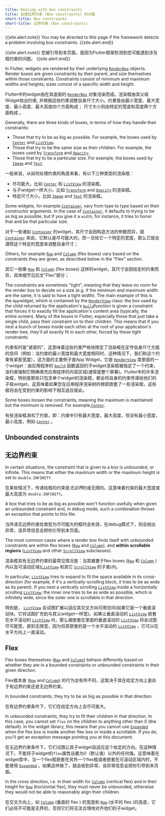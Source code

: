 ```yaml
---
title: Dealing with box constraints
title: 处理边界约束 (Box constraints) 的问题
short-title: Box constraints
short-title: 边界约束 (Box constraints)
---
```


{{site.alert.note}} You may be directed to this page if the framework detects a problem involving box constraints. {{site.alert.end}}

{{site.alert.note}} 您被引导到本页面，是因为Flutter框架检测到您可能遇到涉及框约束的问题。 {{site.alert.end}}

In Flutter, widgets are rendered by their underlying [`RenderBox`](https://github.com/cfug/flutter.cn/blob/master/src/docs/development/ui/layout/%7B%7Bsite.api%7D%7D/flutter/rendering/RenderBox-class.html) objects. Render boxes are given constraints by their parent, and size themselves within those constraints. Constraints consist of minimum and maximum widths and heights; sizes consist of a specific width and height.

Flutter中的widget由在其底层的 [`RenderBox`](https://github.com/cfug/flutter.cn/blob/master/src/docs/development/ui/layout/%7B%7Bsite.api%7D%7D/flutter/rendering/RenderBox-class.html) 对象渲染而成。渲染框由其父级Widget给出约束, 并根据这些约束调整自身尺寸大小。约束是由最小宽度、最大宽度、最小高度、最大高度四个方面构成； 尺寸大小则由特定的宽度和高度两个方面构成 。

Generally, there are three kinds of boxes, in terms of how they handle their constraints:

- Those that try to be as big as possible. For example, the boxes used by [`Center`](https://github.com/cfug/flutter.cn/blob/master/src/docs/development/ui/layout/%7B%7Bsite.api%7D%7D/flutter/widgets/Center-class.html) and [`ListView`](https://github.com/cfug/flutter.cn/blob/master/src/docs/development/ui/layout/%7B%7Bsite.api%7D%7D/flutter/widgets/ListView-class.html).
- Those that try to be the same size as their children. For example, the boxes used by [`Transform`](https://github.com/cfug/flutter.cn/blob/master/src/docs/development/ui/layout/%7B%7Bsite.api%7D%7D/flutter/widgets/Transform-class.html) and [`Opacity`](https://github.com/cfug/flutter.cn/blob/master/src/docs/development/ui/layout/%7B%7Bsite.api%7D%7D/flutter/widgets/Opacity-class.html).
- Those that try to be a particular size. For example, the boxes used by [`Image`](https://github.com/cfug/flutter.cn/blob/master/src/docs/development/ui/layout/%7B%7Bsite.api%7D%7D/flutter/dart-ui/Image-class.html) and [`Text`](https://github.com/cfug/flutter.cn/blob/master/src/docs/development/ui/layout/%7B%7Bsite.api%7D%7D/flutter/widgets/Text-class.html).

一般来说，从如何处理约束的角度来看，有以下三种类型的渲染框：

- 尽可能大。比如 [`Center`](https://github.com/cfug/flutter.cn/blob/master/src/docs/development/ui/layout/%7B%7Bsite.api%7D%7D/flutter/widgets/Center-class.html) 和 [`ListView`](https://github.com/cfug/flutter.cn/blob/master/src/docs/development/ui/layout/%7B%7Bsite.api%7D%7D/flutter/widgets/ListView-class.html) 的渲染框。
- 与子widget一样大小。比如 [`Transform`](https://github.com/cfug/flutter.cn/blob/master/src/docs/development/ui/layout/%7B%7Bsite.api%7D%7D/flutter/widgets/Transform-class.html) and [`Opacity`](https://github.com/cfug/flutter.cn/blob/master/src/docs/development/ui/layout/%7B%7Bsite.api%7D%7D/flutter/widgets/Opacity-class.html) 的渲染框。
- 特定尺寸大小。比如 [`Image`](https://github.com/cfug/flutter.cn/blob/master/src/docs/development/ui/layout/%7B%7Bsite.api%7D%7D/flutter/dart-ui/Image-class.html) and [`Text`](https://github.com/cfug/flutter.cn/blob/master/src/docs/development/ui/layout/%7B%7Bsite.api%7D%7D/flutter/widgets/Text-class.html) 的渲染框。

Some widgets, for example [`Container`](https://github.com/cfug/flutter.cn/blob/master/src/docs/development/ui/layout/%7B%7Bsite.api%7D%7D/flutter/widgets/Container-class.html), vary from type to type based on their constructor arguments. In the case of [`Container`](https://github.com/cfug/flutter.cn/blob/master/src/docs/development/ui/layout/%7B%7Bsite.api%7D%7D/flutter/widgets/Container-class.html), it defaults to trying to be as big as possible, but if you give it a `width`, for instance, it tries to honor that and be that particular size.

对于一些诸如 [`Container`](https://github.com/cfug/flutter.cn/blob/master/src/docs/development/ui/layout/%7B%7Bsite.api%7D%7D/flutter/widgets/Container-class.html) 的widget，其尺寸会因构造方法的参数而异，就  [`Container`](https://github.com/cfug/flutter.cn/blob/master/src/docs/development/ui/layout/%7B%7Bsite.api%7D%7D/flutter/widgets/Container-class.html) 来说，它默认是尽可能大的，而一旦给它一个特定的宽度，那么它就会遵照这个特定的宽度来调整自身尺寸；

Others, for example [`Row`](https://github.com/cfug/flutter.cn/blob/master/src/docs/development/ui/layout/%7B%7Bsite.api%7D%7D/flutter/widgets/Row-class.html) and [`Column`](https://github.com/cfug/flutter.cn/blob/master/src/docs/development/ui/layout/%7B%7Bsite.api%7D%7D/flutter/widgets/Column-class.html) (flex boxes) vary based on the constraints they are given, as described below in the "Flex" section.

其它一些像 [`Row`](https://github.com/cfug/flutter.cn/blob/master/src/docs/development/ui/layout/%7B%7Bsite.api%7D%7D/flutter/widgets/Row-class.html) 和 [`Column`](https://github.com/cfug/flutter.cn/blob/master/src/docs/development/ui/layout/%7B%7Bsite.api%7D%7D/flutter/widgets/Column-class.html) (flex boxes) 这样的widget，其尺寸会因给定的约束而异，具体细节见后文"Flex"部分；

The constraints are sometimes "tight", meaning that they leave no room for the render box to decide on a size (e.g. if the minimum and maximum width are the same, it is said to have a tight width). The main example of this is the `App`widget, which is contained by the [`RenderView`](https://github.com/cfug/flutter.cn/blob/master/src/docs/development/ui/layout/%7B%7Bsite.api%7D%7D/flutter/rendering/RenderView-class.html) class: the box used by the child returned by the application's [`build`](https://github.com/cfug/flutter.cn/blob/master/src/docs/development/ui/layout/%7B%7Bsite.api%7D%7D/flutter/widgets/State/build.html)function is given a constraint that forces it to exactly fill the application's content area (typically, the entire screen). Many of the boxes in Flutter, especially those that just take a single child, pass their constraint on to their children. This means that if you nest a bunch of boxes inside each other at the root of your application's render tree, they'll all exactly fit in each other, forced by these tight constraints.

约束有时是"紧密的"，这意味着这些约束严格地限定了渲染框在定夺自身尺寸方面的空间（例如：当约束的最小宽度和最大宽度相同时，这种情况下，我们称这个约束有紧密宽度），这方面的主要例子是App Widget，它是 [`RenderView`](https://github.com/cfug/flutter.cn/blob/master/src/docs/development/ui/layout/%7B%7Bsite.api%7D%7D/flutter/rendering/RenderView-class.html) 类里面的一个widget：由应用程序的 [`build`](https://github.com/cfug/flutter.cn/blob/master/src/docs/development/ui/layout/%7B%7Bsite.api%7D%7D/flutter/widgets/State/build.html) 函数返回的子widget渲染框被指定了一个约束，该约束强制它精确填充应用程序的内容区域(通常是整个屏幕)。Flutter中的许多渲染框，特别是那些只包含单个widget的渲染框，都会将自身的约束传递给他们的子级widget。这意味着如果您在应用程序渲染树的根部嵌套了一些渲染框，这些框将会在受到约束的影响下相互适应彼此。

Some boxes *loosen* the constraints, meaning the maximum is maintained but the minimum is removed. For example,[`Center`](https://github.com/cfug/flutter.cn/blob/master/src/docs/development/ui/layout/%7B%7Bsite.api%7D%7D/flutter/widgets/Center-class.html).

有些渲染框*放松*了约束，即：约束中只有最大宽度，最大高度，但没有最小宽度，最小高度，例如 [`Center`](https://github.com/cfug/flutter.cn/blob/master/src/docs/development/ui/layout/%7B%7Bsite.api%7D%7D/flutter/widgets/Center-class.html) 。

## Unbounded constraints

## 无边界约束



In certain situations, the constraint that is given to a box is *unbounded*, or infinite. This means that either the maximum width or the maximum height is set to `double.INFINITY`.

在某些情况下，传递给框的约束是*无边界*的或无限的。这意味着约束的最大宽度或最大高度为 `double.INFINITY`。

A box that tries to be as big as possible won't function usefully when given an unbounded constraint and, in debug mode, such a combination throws an exception that points to this file.

当传递无边界约束给类型为尽可能大的框时会失效，在debug模式下，则会抛出异常，该异常信息会把你引导到本页面。

The most common cases where a render box finds itself with unbounded constraints are within flex boxes ([`Row`](https://github.com/cfug/flutter.cn/blob/master/src/docs/development/ui/layout/%7B%7Bsite.api%7D%7D/flutter/widgets/Row-class.html) and [`Column`](https://github.com/cfug/flutter.cn/blob/master/src/docs/development/ui/layout/%7B%7Bsite.api%7D%7D/flutter/widgets/Column-class.html)), and **within scrollable regions** ([`ListView`](https://github.com/cfug/flutter.cn/blob/master/src/docs/development/ui/layout/%7B%7Bsite.api%7D%7D/flutter/widgets/ListView-class.html) and other [`ScrollView`](https://github.com/cfug/flutter.cn/blob/master/src/docs/development/ui/layout/%7B%7Bsite.api%7D%7D/flutter/widgets/ScrollView-class.html) subclasses).

渲染框具有无边界约束的最常见情况是：当其被置于flex boxes ([`Row`](https://github.com/cfug/flutter.cn/blob/master/src/docs/development/ui/layout/%7B%7Bsite.api%7D%7D/flutter/widgets/Row-class.html) 和 [`Column`](https://github.com/cfug/flutter.cn/blob/master/src/docs/development/ui/layout/%7B%7Bsite.api%7D%7D/flutter/widgets/Column-class.html) )内以及可滚动区域([`ListView`](https://github.com/cfug/flutter.cn/blob/master/src/docs/development/ui/layout/%7B%7Bsite.api%7D%7D/flutter/widgets/ListView-class.html) 和其它 [`ScrollView`](https://github.com/cfug/flutter.cn/blob/master/src/docs/development/ui/layout/%7B%7Bsite.api%7D%7D/flutter/widgets/ScrollView-class.html) 的子类)内。

In particular, [`ListView`](https://github.com/cfug/flutter.cn/blob/master/src/docs/development/ui/layout/%7B%7Bsite.api%7D%7D/flutter/widgets/ListView-class.html) tries to expand to fit the space available in its cross-direction (for example, if it's a vertically-scrolling block, it tries to be as wide as its parent). If you nest a vertically scrolling [`ListView`](https://github.com/cfug/flutter.cn/blob/master/src/docs/development/ui/layout/%7B%7Bsite.api%7D%7D/flutter/widgets/ListView-class.html) inside a horizontally scrolling [`ListView`](https://github.com/cfug/flutter.cn/blob/master/src/docs/development/ui/layout/%7B%7Bsite.api%7D%7D/flutter/widgets/ListView-class.html), the inner one tries to be as wide as possible, which is infinitely wide, since the outer one is scrollable in that direction.

特别是， [`ListView`](https://github.com/cfug/flutter.cn/blob/master/src/docs/development/ui/layout/%7B%7Bsite.api%7D%7D/flutter/widgets/ListView-class.html) 会试图扩展以适应其交叉方向可用空间(如果它是一个垂直滚动块，它将试图扩充到与其父widget一样宽)。如果让垂直滚动的 [`ListView`](https://github.com/cfug/flutter.cn/blob/master/src/docs/development/ui/layout/%7B%7Bsite.api%7D%7D/flutter/widgets/ListView-class.html) 嵌套在水平滚动的 [`ListView`](https://github.com/cfug/flutter.cn/blob/master/src/docs/development/ui/layout/%7B%7Bsite.api%7D%7D/flutter/widgets/ListView-class.html) 内，那么被嵌套在里面的垂直滚动的 [`ListView`](https://github.com/cfug/flutter.cn/blob/master/src/docs/development/ui/layout/%7B%7Bsite.api%7D%7D/flutter/widgets/ListView-class.html) 将会试图尽可能宽，直到无限宽，因为将其嵌套的是一个水平滚动的 [`ListView`](https://github.com/cfug/flutter.cn/blob/master/src/docs/development/ui/layout/%7B%7Bsite.api%7D%7D/flutter/widgets/ListView-class.html) ，它可以在水平方向上一直滚动。

## Flex

Flex boxes themselves ([`Row`](https://github.com/cfug/flutter.cn/blob/master/src/docs/development/ui/layout/%7B%7Bsite.api%7D%7D/flutter/widgets/Row-class.html) and [`Column`](https://github.com/cfug/flutter.cn/blob/master/src/docs/development/ui/layout/%7B%7Bsite.api%7D%7D/flutter/widgets/Column-class.html)) behave differently based on whether they are in a bounded constraints or unbounded constraints in their given direction.

Flex框本身 ([`Row`](https://github.com/cfug/flutter.cn/blob/master/src/docs/development/ui/layout/%7B%7Bsite.api%7D%7D/flutter/widgets/Row-class.html) and [`Column`](https://github.com/cfug/flutter.cn/blob/master/src/docs/development/ui/layout/%7B%7Bsite.api%7D%7D/flutter/widgets/Column-class.html)) 的行为会有所不同，这取决于其在给定方向上是处于有边界约束还是无边界约束。

In bounded constraints, they try to be as big as possible in that direction.

在有边界约束条件下，它们在给定方向上会尽可能大。

In unbounded constraints, they try to fit their children in that direction. In this case, you cannot set `flex` on the children to anything other than 0 (the default). In the widget library, this means that you cannot use [`Expanded`](https://github.com/cfug/flutter.cn/blob/master/src/docs/development/ui/layout/%7B%7Bsite.api%7D%7D/flutter/widgets/Expanded-class.html) when the flex box is inside another flex box or inside a scrollable. If you do, you'll get an exception message pointing you at this document.

在无边界约束条件下，它们试图让其子widget自适应这个给定的方向。在这种情况下，不能将子widget的`flex`属性设置为0（默认值）以外的任何值。这意味着在widget库中，当一个flex框嵌套在另外一个flex框或者嵌套在可滚动区域内时，不能使用 [`Expanded`](https://github.com/cfug/flutter.cn/blob/master/src/docs/development/ui/layout/%7B%7Bsite.api%7D%7D/flutter/widgets/Expanded-class.html) 。如果这样做了，就会收到异常，该异常信息会把你引导到本页面。

In the *cross* direction, i.e. in their width for [`Column`](https://github.com/cfug/flutter.cn/blob/master/src/docs/development/ui/layout/%7B%7Bsite.api%7D%7D/flutter/widgets/Column-class.html) (vertical flex) and in their height for [`Row`](https://github.com/cfug/flutter.cn/blob/master/src/docs/development/ui/layout/%7B%7Bsite.api%7D%7D/flutter/widgets/Row-class.html) (horizontal flex), they must never be unbounded, otherwise they would not be able to reasonably align their children.

在交叉方向上，如 [`Column`](https://github.com/cfug/flutter.cn/blob/master/src/docs/development/ui/layout/%7B%7Bsite.api%7D%7D/flutter/widgets/Column-class.html) (垂直的 flex ) 的宽度和 [`Row`](https://github.com/cfug/flutter.cn/blob/master/src/docs/development/ui/layout/%7B%7Bsite.api%7D%7D/flutter/widgets/Row-class.html) (水平的 flex )的高度，它们必将不可能是无界的，否则它们将无法合理地对齐他们的子widget。